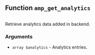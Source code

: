 ## Function `amp_get_analytics`

```php

```

Retrieve analytics data added in backend.

### Arguments

* `array $analytics` - Analytics entries.

